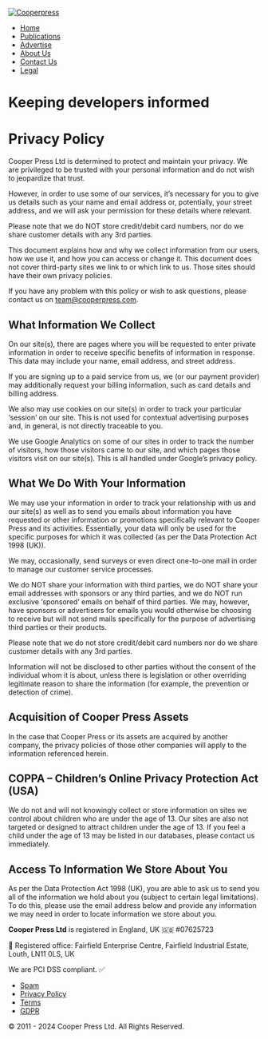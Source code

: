 [![Cooperpress](/images/logo.png)](https://cooperpress.com/)

* [Home](https://cooperpress.com/)
* [Publications](https://cooperpress.com/publications)
* [Advertise](https://cooperpress.com/advertise)
* [About Us](https://cooperpress.com/team)
* [Contact Us](https://cooperpress.com/contact)
* [Legal](https://cooperpress.com/legal)

Keeping developers informed
===========================

Privacy Policy
==============

Cooper Press Ltd is determined to protect and maintain your privacy. We are privileged to be trusted with your personal information and do not wish to jeopardize that trust.

However, in order to use some of our services, it’s necessary for you to give us details such as your name and email address or, potentially, your street address, and we will ask your permission for these details where relevant.

Please note that we do NOT store credit/debit card numbers, nor do we share customer details with any 3rd parties.

This document explains how and why we collect information from our users, how we use it, and how you can access or change it. This document does not cover third-party sites we link to or which link to us. Those sites should have their own privacy policies.

If you have any problem with this policy or wish to ask questions, please contact us on team@cooperpress.com.

What Information We Collect
---------------------------

On our site(s), there are pages where you will be requested to enter private information in order to receive specific benefits of information in response. This data may include your name, email address, and street address.

If you are signing up to a paid service from us, we (or our payment provider) may additionally request your billing information, such as card details and billing address.

We also may use cookies on our site(s) in order to track your particular ‘session’ on our site. This is not used for contextual advertising purposes and, in general, is not directly traceable to you.

We use Google Analytics on some of our sites in order to track the number of visitors, how those visitors came to our site, and which pages those visitors visit on our site(s). This is all handled under Google’s privacy policy.

What We Do With Your Information
--------------------------------

We may use your information in order to track your relationship with us and our site(s) as well as to send you emails about information you have requested or other information or promotions specifically relevant to Cooper Press and its activities. Essentially, your data will only be used for the specific purposes for which it was collected (as per the Data Protection Act 1998 (UK)).

We may, occasionally, send surveys or even direct one-to-one mail in order to manage our customer service processes.

We do NOT share your information with third parties, we do NOT share your email addresses with sponsors or any third parties, and we do NOT run exclusive ‘sponsored’ emails on behalf of third parties. We may, however, have sponsors or advertisers for emails you would otherwise be choosing to receive but will not send mails specifically for the purpose of advertising third parties or their products.

Please note that we do not store credit/debit card numbers nor do we share customer details with any 3rd parties.

Information will not be disclosed to other parties without the consent of the individual whom it is about, unless there is legislation or other overriding legitimate reason to share the information (for example, the prevention or detection of crime).

Acquisition of Cooper Press Assets
----------------------------------

In the case that Cooper Press or its assets are acquired by another company, the privacy policies of those other companies will apply to the information referenced herein.

COPPA – Children’s Online Privacy Protection Act (USA)
------------------------------------------------------

We do not and will not knowingly collect or store information on sites we control about children who are under the age of 13. Our sites are also not targeted or designed to attract children under the age of 13. If you feel a child under the age of 13 may be listed in our databases, please contact us immediately.

Access To Information We Store About You
----------------------------------------

As per the Data Protection Act 1998 (UK), you are able to ask us to send you all of the information we hold about you (subject to certain legal limitations). To do this, please use the email address below and provide any information we may need in order to locate information we store about you.

**Cooper Press Ltd** is registered in England, UK 🇬🇧 #07625723

🏢 Registered office: Fairfield Enterprise Centre, Fairfield Industrial Estate, Louth, LN11 0LS, UK

We are PCI DSS compliant. ✅

* [Spam](https://cooperpress.com/legal/spam "We hate spam")
* [Privacy Policy](https://cooperpress.com/legal/privacy "Coopepress Privacy Policy")
* [Terms](https://cooperpress.com/legal/terms "Cooperpress Terms and Conditions")
* [GDPR](https://cooperpress.com/legal/gdpr "How we comply with the General Data Protection Regulation (GDPR)")

© 2011 - 2024 Cooper Press Ltd. All Rights Reserved.